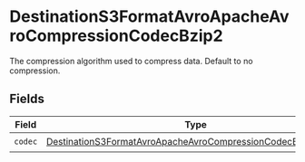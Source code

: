 # DestinationS3FormatAvroApacheAvroCompressionCodecBzip2

The compression algorithm used to compress data. Default to no compression.


## Fields

| Field                                                                                                                                             | Type                                                                                                                                              | Required                                                                                                                                          | Description                                                                                                                                       |
| ------------------------------------------------------------------------------------------------------------------------------------------------- | ------------------------------------------------------------------------------------------------------------------------------------------------- | ------------------------------------------------------------------------------------------------------------------------------------------------- | ------------------------------------------------------------------------------------------------------------------------------------------------- |
| `codec`                                                                                                                                           | [DestinationS3FormatAvroApacheAvroCompressionCodecBzip2Codec](../../models/shared/DestinationS3FormatAvroApacheAvroCompressionCodecBzip2Codec.md) | :heavy_check_mark:                                                                                                                                | N/A                                                                                                                                               |